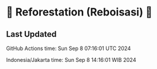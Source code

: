 
# 🌳 Reforestation (Reboisasi) 🌲

## Last Updated

GitHub Actions time: Sun Sep  8 07:16:01 UTC 2024

Indonesia/Jakarta time: Sun Sep  8 14:16:01 WIB 2024
